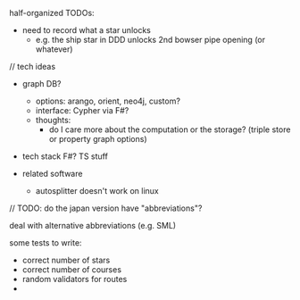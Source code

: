 
half-organized TODOs:
- need to record what a star unlocks
    - e.g. the ship star in DDD unlocks 2nd bowser pipe opening (or whatever)



// tech ideas
- graph DB?
    - options: arango, orient, neo4j, custom?
    - interface: Cypher via F#?
    - thoughts:
        - do I care more about the computation or the storage?
            (triple store or property graph options)
            
- tech stack
    F#?
    TS stuff

- related software
    - autosplitter
        doesn't work on linux


// TODO: do the japan version have "abbreviations"?


deal with alternative abbreviations (e.g. SML)



some tests to write:
- correct number of stars
- correct number of courses
- random validators for routes
- 